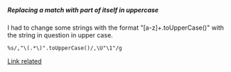 ##### Replacing a match with part of itself in uppercase

I had to change some strings with the format "[a-z]+.toUpperCase()" with the string in question in upper case. 

```vim
%s/,"\(.*\)".toUpperCase()/,\U"\1"/g
```

[Link related](https://coderwall.com/p/anvddw/vim-convert-text-to-lowercase-or-uppercase)

